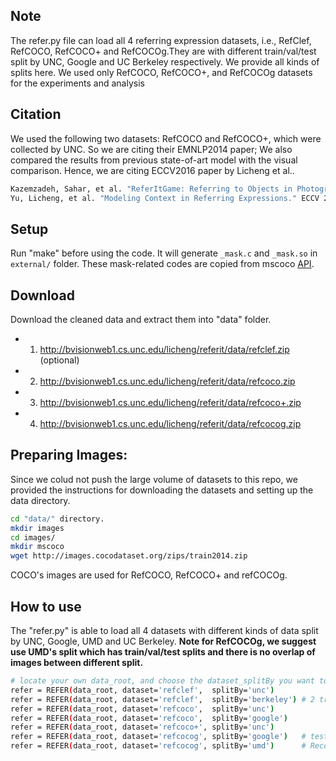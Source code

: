 ## Note
The refer.py file can load all 4 referring expression datasets, i.e., RefClef, RefCOCO, RefCOCO+ and RefCOCOg.They are with different train/val/test split by UNC, Google and UC Berkeley respectively. We provide all kinds of splits here. We used only RefCOCO, RefCOCO+, and RefCOCOg datasets for the experiments and analysis
<!--<table width="100%">
<tr>
<td><img src="http://bvisionweb1.cs.unc.edu/licheng/referit/refer_example.jpg", alt="Mountain View" width="95%"></td>
</tr>
</table>-->

## Citation
We used the following two datasets: RefCOCO and RefCOCO+, which were collected by UNC. So we are citing their EMNLP2014 paper; We also compared the results from previous state-of-art model with the visual comparison. Hence, we are citing ECCV2016 paper by Licheng et al..
```bash
Kazemzadeh, Sahar, et al. "ReferItGame: Referring to Objects in Photographs of Natural Scenes." EMNLP 2014.
Yu, Licheng, et al. "Modeling Context in Referring Expressions." ECCV 2016.
```

## Setup
Run "make" before using the code.
It will generate ``_mask.c`` and ``_mask.so`` in ``external/`` folder.
These mask-related codes are copied from mscoco [API](https://github.com/pdollar/coco).

## Download
Download the cleaned data and extract them into "data" folder.
- 1) http://bvisionweb1.cs.unc.edu/licheng/referit/data/refclef.zip (optional)
- 2) http://bvisionweb1.cs.unc.edu/licheng/referit/data/refcoco.zip
- 3) http://bvisionweb1.cs.unc.edu/licheng/referit/data/refcoco+.zip 
- 4) http://bvisionweb1.cs.unc.edu/licheng/referit/data/refcocog.zip 

## Preparing Images:
Since we colud not push the large volume of datasets to this repo, we provided the instructions for downloading the datasets and setting up the data directory.
```bash
cd "data/" directory.
mkdir images
cd images/
mkdir mscoco
wget http://images.cocodataset.org/zips/train2014.zip
```
COCO's images are used for RefCOCO, RefCOCO+ and refCOCOg.

## How to use
The "refer.py" is able to load all 4 datasets with different kinds of data split by UNC, Google, UMD and UC Berkeley.
**Note for RefCOCOg, we suggest use UMD's split which has train/val/test splits and there is no overlap of images between different split.**
```bash
# locate your own data_root, and choose the dataset_splitBy you want to use
refer = REFER(data_root, dataset='refclef',  splitBy='unc')
refer = REFER(data_root, dataset='refclef',  splitBy='berkeley') # 2 train and 1 test images missed
refer = REFER(data_root, dataset='refcoco',  splitBy='unc')
refer = REFER(data_root, dataset='refcoco',  splitBy='google')
refer = REFER(data_root, dataset='refcoco+', splitBy='unc')
refer = REFER(data_root, dataset='refcocog', splitBy='google')   # test split not released yet
refer = REFER(data_root, dataset='refcocog', splitBy='umd')      # Recommended, including train/val/test
```


<!-- refs(dataset).p contains list of refs, where each ref is
{ref_id, ann_id, category_id, file_name, image_id, sent_ids, sentences}
ignore filename

Each sentences is a list of sent
{arw, sent, sent_id, tokens}
 -->
